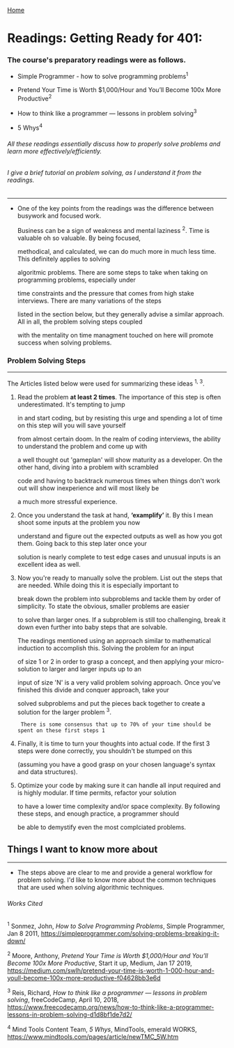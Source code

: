 [Home](README.md)

# Readings: Getting Ready for 401:

### The course's preparatory readings were as follows. 

* Simple Programmer - how to solve programming problems<sup>1</sup>

* Pretend Your Time is Worth $1,000/Hour and You’ll Become 100x More Productive<sup>2</sup>

* How to think like a programmer — lessons in problem solving<sup>3</sup>

* 5 Whys<sup>4</sup>


###### All these readings essentially discuss how to properly solve problems and learn more effectively/efficiently. 

###### I give a brief tutorial on problem solving, as I understand it from the readings.


----

* One of the key points from the readings was the difference between busywork and focused work. 

    Business can be a sign of weakness and mental laziness <sup>2</sup>. Time is valuable oh so valuable. By being focused, 
    
    methodical, and calculated, we can do much more in much less time. This definitely applies to solving 
    
    algoritmic problems. There are some steps to take when taking on programming problems, especially under 
    
    time constraints and the pressure that comes from high stake interviews. There are many variations of the steps 
    
    listed in the section below, but they generally advise a similar approach. All in all, the problem solving steps coupled 
    
    with the mentality on time managment touched on here will promote success when solving problems.
    

### Problem Solving Steps
----

The Articles listed below were used for summarizing these ideas <sup>1, 3</sup>.

1) Read the problem **at least 2 times**. The importance of this step is often underestimated. It's tempting to jump 

    in and start coding, but by resisting this urge and spending a lot of time on this step will you will save yourself 
    
    from almost certain doom. In the realm of coding interviews, the ability to understand the problem and come up with 
    
    a well thought out 'gameplan' will show maturity as a developer. On the other hand, diving into a problem with scrambled
    
    code and having to backtrack numerous times when things don't work out will show inexperience and will most likely be 
    
    a much more stressful experience.


2) Once you understand the task at hand, **‘examplify’** it. By this I mean shoot some inputs at the problem you now

    understand and figure out the expected outputs as well as how you got them. Going back to this step later once your 
    
    solution is nearly complete to test edge cases and unusual inputs is an excellent idea as well.


3) Now you're ready to manually solve the problem. List out the steps that are needed. While doing this it is especially important to

    break down the problem into subproblems and tackle them by order of simplicity. To state the obvious, smaller problems are easier 
    
    to solve than larger ones. If a subproblem is still too challenging, break it down even further into baby steps that are solvable. 
    
    The readings mentioned using an approach similar to mathematical induction to accomplish this. Solving the problem for an input 
    
    of size 1 or 2 in order to grasp a concept, and then applying your micro-solution to larger and larger inputs up to an 
    
    input of size 'N' is a very valid problem solving approach. Once you've finished this divide and conquer approach, take your 
    
    solved subproblems and put the pieces back together to create a solution for the larger problem <sup>3</sup>. 
    
    
        There is some consensus that up to 70% of your time should be spent on these first steps 1



4) Finally, it is time to turn your thoughts into actual code. If the first 3 steps were done correctly, you shouldn't be stumped on this 

    (assuming you have a good grasp on your chosen language's syntax and data structures).
  

5) Optimize your code by making sure it can handle all input required and is highly modular. If time permits, refactor your solution 

    to have a lower time complexity and/or space complexity. By following these steps, and enough practice, a programmer should 
    
    be able to demystify even the most complciated problems. 




## Things I want to know more about
---------------
* The steps above are clear to me and provide a general workflow for problem solving. I'd like to know more about the common techniques that are used when solving algorithmic techniques.



###### Works Cited

<sup>1</sup> Sonmez, John, _How to Solve Programming Problems_, Simple Programmer, Jan 8 2011, https://simpleprogrammer.com/solving-problems-breaking-it-down/

<sup>2</sup> Moore, Anthony, _Pretend Your Time is Worth $1,000/Hour and You’ll Become 100x More Productive_, Start it up, Medium, Jan 17 2019, https://medium.com/swlh/pretend-your-time-is-worth-1-000-hour-and-youll-become-100x-more-productive-f04628bb3e6d

<sup>3</sup> Reis, Richard, _How to think like a programmer — lessons in problem solving_, freeCodeCamp, April 10, 2018, https://www.freecodecamp.org/news/how-to-think-like-a-programmer-lessons-in-problem-solving-d1d8bf1de7d2/

<sup>4</sup> Mind Tools Content Team, _5 Whys_, MindTools, emerald WORKS, https://www.mindtools.com/pages/article/newTMC_5W.htm
